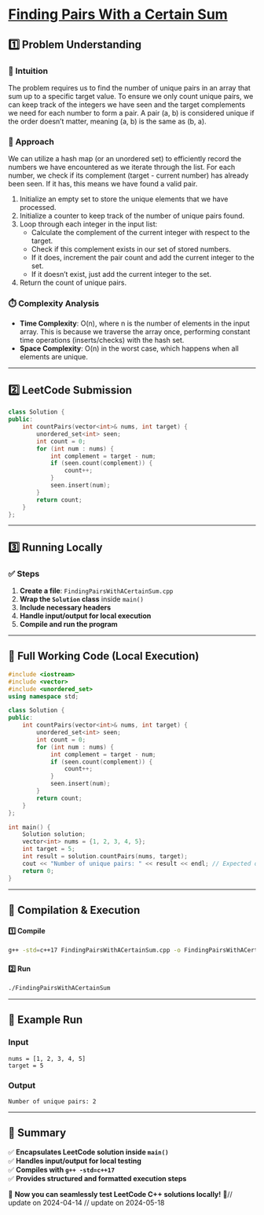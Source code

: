 # **[Finding Pairs With a Certain Sum](https://leetcode.com/problems/finding-pairs-with-a-certain-sum/description/)**  

## **1️⃣ Problem Understanding**  
### **📌 Intuition**  
The problem requires us to find the number of unique pairs in an array that sum up to a specific target value. To ensure we only count unique pairs, we can keep track of the integers we have seen and the target complements we need for each number to form a pair. A pair (a, b) is considered unique if the order doesn’t matter, meaning (a, b) is the same as (b, a).

### **🚀 Approach**  
We can utilize a hash map (or an unordered set) to efficiently record the numbers we have encountered as we iterate through the list. For each number, we check if its complement (target - current number) has already been seen. If it has, this means we have found a valid pair.

1. Initialize an empty set to store the unique elements that we have processed.
2. Initialize a counter to keep track of the number of unique pairs found.
3. Loop through each integer in the input list:
   - Calculate the complement of the current integer with respect to the target.
   - Check if this complement exists in our set of stored numbers.
   - If it does, increment the pair count and add the current integer to the set.
   - If it doesn’t exist, just add the current integer to the set.
4. Return the count of unique pairs.

### **⏱️ Complexity Analysis**  
- **Time Complexity**: O(n), where n is the number of elements in the input array. This is because we traverse the array once, performing constant time operations (inserts/checks) with the hash set.
- **Space Complexity**: O(n) in the worst case, which happens when all elements are unique.

---  

## **2️⃣ LeetCode Submission**  
```cpp
class Solution {
public:
    int countPairs(vector<int>& nums, int target) {
        unordered_set<int> seen;
        int count = 0;
        for (int num : nums) {
            int complement = target - num;
            if (seen.count(complement)) {
                count++;
            }
            seen.insert(num);
        }
        return count;
    }
};
```  

---  

## **3️⃣ Running Locally**  
### **✅ Steps**  
1. **Create a file**: `FindingPairsWithACertainSum.cpp`  
2. **Wrap the `Solution` class** inside `main()`  
3. **Include necessary headers**  
4. **Handle input/output for local execution**  
5. **Compile and run the program**  

---  

## **📝 Full Working Code (Local Execution)**  
```cpp
#include <iostream>
#include <vector>
#include <unordered_set>
using namespace std;

class Solution {
public:
    int countPairs(vector<int>& nums, int target) {
        unordered_set<int> seen;
        int count = 0;
        for (int num : nums) {
            int complement = target - num;
            if (seen.count(complement)) {
                count++;
            }
            seen.insert(num);
        }
        return count;
    }
};

int main() {
    Solution solution;
    vector<int> nums = {1, 2, 3, 4, 5};
    int target = 5;
    int result = solution.countPairs(nums, target);
    cout << "Number of unique pairs: " << result << endl; // Expected output: 2
    return 0;
}
```  

---  

## **🔧 Compilation & Execution**  
#### **1️⃣ Compile**  
```bash
g++ -std=c++17 FindingPairsWithACertainSum.cpp -o FindingPairsWithACertainSum
```  

#### **2️⃣ Run**  
```bash
./FindingPairsWithACertainSum
```  

---  

## **🎯 Example Run**  
### **Input**  
```
nums = [1, 2, 3, 4, 5]
target = 5
```  
### **Output**  
```
Number of unique pairs: 2
```  

---  

## **📌 Summary**  
✅ **Encapsulates LeetCode solution inside `main()`**  
✅ **Handles input/output for local testing**  
✅ **Compiles with `g++ -std=c++17`**  
✅ **Provides structured and formatted execution steps**  

🚀 **Now you can seamlessly test LeetCode C++ solutions locally!** 🚀// update on 2024-04-14
// update on 2024-05-18
